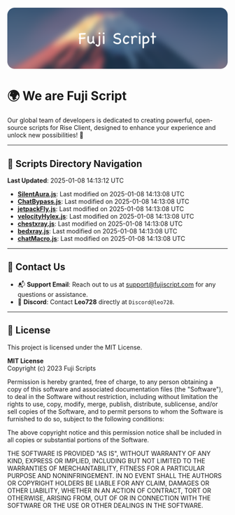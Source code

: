![Banner](.github/b.webp)

# 🌍 **We are Fuji Script**

Our global team of developers is dedicated to creating powerful, open-source scripts for Rise Client, designed to enhance your experience and unlock new possibilities! 🌟

---
<!-- SCRIPTS_NAVIGATION_START -->
## 📂 **Scripts Directory Navigation**

**Last Updated**: 2025-01-08 14:13:12 UTC

- **[SilentAura.js](scripts/SilentAura.js)**: Last modified on 2025-01-08 14:13:08 UTC
- **[ChatBypass.js](scripts/ChatBypass.js)**: Last modified on 2025-01-08 14:13:08 UTC
- **[jetpackFly.js](scripts/jetpackFly.js)**: Last modified on 2025-01-08 14:13:08 UTC
- **[velocityHylex.js](scripts/velocityHylex.js)**: Last modified on 2025-01-08 14:13:08 UTC
- **[chestxray.js](scripts/chestxray.js)**: Last modified on 2025-01-08 14:13:08 UTC
- **[bedxray.js](scripts/bedxray.js)**: Last modified on 2025-01-08 14:13:08 UTC
- **[chatMacro.js](scripts/chatMacro.js)**: Last modified on 2025-01-08 14:13:08 UTC

<!-- SCRIPTS_NAVIGATION_END -->

---

## 💬 **Contact Us**  
- 📬 **Support Email**: Reach out to us at [support@fujiscript.com](mailto:support@fujiscript.com) for any questions or assistance.  
- 💬 **Discord**: Contact **Leo728** directly at `Discord@leo728`.

---

## 📜 **License**

This project is licensed under the MIT License.  

**MIT License**  
Copyright (c) 2023 Fuji Scripts  

Permission is hereby granted, free of charge, to any person obtaining a copy of this software and associated documentation files (the "Software"), to deal in the Software without restriction, including without limitation the rights to use, copy, modify, merge, publish, distribute, sublicense, and/or sell copies of the Software, and to permit persons to whom the Software is furnished to do so, subject to the following conditions:  

The above copyright notice and this permission notice shall be included in all copies or substantial portions of the Software.  

THE SOFTWARE IS PROVIDED "AS IS", WITHOUT WARRANTY OF ANY KIND, EXPRESS OR IMPLIED, INCLUDING BUT NOT LIMITED TO THE WARRANTIES OF MERCHANTABILITY, FITNESS FOR A PARTICULAR PURPOSE AND NONINFRINGEMENT. IN NO EVENT SHALL THE AUTHORS OR COPYRIGHT HOLDERS BE LIABLE FOR ANY CLAIM, DAMAGES OR OTHER LIABILITY, WHETHER IN AN ACTION OF CONTRACT, TORT OR OTHERWISE, ARISING FROM, OUT OF OR IN CONNECTION WITH THE SOFTWARE OR THE USE OR OTHER DEALINGS IN THE SOFTWARE.  
